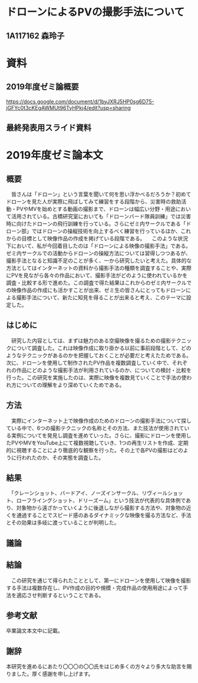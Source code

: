 # ドローンによるPVの撮影手法について
## 1A117162 森玲子
  

# 資料  
## 2019年度ゼミ論概要   

https://docs.google.com/document/d/1byJXRJ5HP0sg6D75-jGFYc0t3cKEgAWMUt96TyHPkj4/edit?usp=sharing   
## 最終発表用スライド資料  


# 2019年度ゼミ論本文    

## 概要    

　皆さんは「ドローン」という言葉を聞いて何を思い浮かべるだろうか？初めてドローンを見た人が実際に飛ばしてみて練習をする段階から、災害時の救助活動・PVやMVを始めとする動画の撮影まで、ドローンは幅広い分野・用途において活用されている。古橋研究室においても「ドローンバード隊員訓練」では災害時に向けたドローンの飛行訓練を行っている。さらにゼミ内サークルである「ドローン部」ではドローンの操縦技術を向上するべく練習を行っているほか、これからの目標として映像作品の作成を掲げている段階である。
　このような状況下において、私が今回着目したのは「ドローンによる映像の撮影手法」である。ゼミ内サークルでの活動からドローンの操縦方法については習得しつつあるが、撮影手法となると知識不足のことが多く、一から研究したいと考えた。具体的な方法としてはインターネットの資料から撮影手法の種類を調査することや、実際にPVを見ながら各々の作品において、撮影手法がどのように使われているかを調査・比較する形で進めた。この調査で得た結果はこれからのゼミ内サークルでの映像作品の作成にも活かすことが出来、ゼミ生の皆さんにとってもドローンによる撮影手法について、新たに知見を得ることが出来ると考え、このテーマに設定した。  
## はじめに  

　研究した内容としては、まずは魅力のある空撮映像を撮るための撮影テクニックについて調査した。これは映像作成に取り掛かる以前に事前段階として、どのようなテクニックがあるのかを把握しておくことが必要だと考えたためである。次に、ドローンを使用して制作されたPV作品を複数調査していく中で、それぞれの作品にどのような撮影手法が利用されているのか、についての検討・比較を行った。この研究を実施したのは、実際に映像を複数見ていくことで手法の使われ方についての理解をより深めていくためである。  
 
## 方法  

　実際にインターネット上で映像作成のためのドローンの撮影手法について探している中で、6つの撮影テクニックの名称とその方法、また技法が使用されている実例についてを発見し調査を進めていった。さらに、撮影にドローンを使用したPVやMVをYouTube上にて複数視聴していき、1つの再生リストを作成、定期的に視聴することにより徹底的な観察を行った。その上で各PVの撮影はどのように行われたのか、その実態を調査した。  
 
 ## 結果  
 
　「クレーンショット、バードアイ、ノーズインサークル、リヴィールショット、ローフライングショット、ドリーズーム」という技法が代表的な具体例であり、対象物から遠ざかっていくように後退しながら撮影する方法や、対象物の近くを通過することでスピード感のあるダイナミックな映像を撮る方法など、手法とその効果は多岐に渡っていることが判明した。  
 
 ## 議論  
 
 ## 結論  
 
　この研究を通じて得られたこととして、第一にドローンを使用して映像を撮影する手法は複数存在し、PV作成の目的や規模・完成作品の使用用途によって手法を適応させ判断するということである。  
 
 ## 参考文献  
 
 卒業論文本文中に記載。  
 
 ## 謝辞  
 
 本研究を進めるにあたり〇〇〇の〇〇氏をはじめ多くの方々より多大な助言を賜りました。厚く感謝を申し上げます。  
